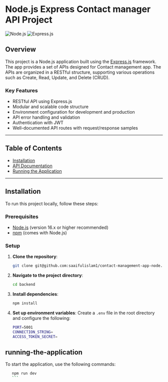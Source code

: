 # Node.js Express Contact manager API Project

![Node.js](https://img.shields.io/badge/Node.js-v16.13.1-green)
![Express.js](https://img.shields.io/badge/Express-v4.17.1-blue)

## Overview

This project is a Node.js application built using the [Express.js](https://expressjs.com/) framework. The app provides a set of APIs designed for Contact management app. The APIs are organized in a RESTful structure, supporting various operations such as Create, Read, Update, and Delete (CRUD).

### Key Features

- RESTful API using Express.js
- Modular and scalable code structure
- Environment configuration for development and production
- API error handling and validation
-  Authentication with JWT 
- Well-documented API routes with request/response samples

---

## Table of Contents

- [Installation](#installation)
- [API Documentation](#api-documentation)
- [Running the Application](#running-the-application)


---

## Installation

To run this project locally, follow these steps:

### Prerequisites

- [Node.js](https://nodejs.org/) (version 16.x or higher recommended)
- [npm](https://www.npmjs.com/) (comes with Node.js)

### Setup

1. **Clone the repository**:
    ```bash
    git clone git@github.com:saaifulislam1/contact-management-app-node.git
    ```

2. **Navigate to the project directory**:
    ```bash
    cd backend
    ```

3. **Install dependencies**:
    ```bash
    npm install
    ```

4. **Set up environment variables**:
   Create a `.env` file in the root directory and configure the following:
   
   ```bash
   PORT=5001
   CONNECTION_STRING=
   ACCESS_TOKEN_SECRET=

## running-the-application
To start the application, use the following commands:
 ```bash
    npm run dev
    ```


